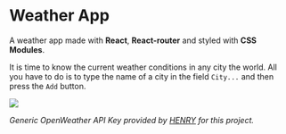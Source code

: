 # Weather App
A weather app made with **React**, **React-router** and styled with **CSS Modules**.

It is time to know the current weather conditions in any city the world. All you have to do is to type the name of a city in the field `City...` and then press the `Add` button.

![](https://res.cloudinary.com/cristianblar/image/upload/v1621981483/Portfolio/weather_d4jmfl.png)

*Generic OpenWeather API Key provided by [HENRY](https://soyhenry.com/) for this project.*
